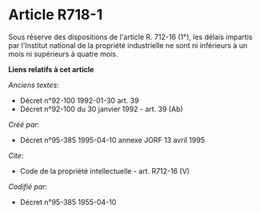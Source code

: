 # Article R718-1

Sous réserve des dispositions de l'article R. 712-16 (1°), les délais impartis par l'Institut national de la propriété
industrielle ne sont ni inférieurs à un mois ni supérieurs à quatre mois.

**Liens relatifs à cet article**

_Anciens textes_:

  - Décret n°92-100 1992-01-30 art. 39
  - Décret n°92-100 du 30 janvier 1992 - art. 39 (Ab)

_Créé par_:

  - Décret n°95-385 1995-04-10 annexe JORF 13 avril 1995

_Cite_:

  - Code de la propriété intellectuelle - art. R712-16 (V)

_Codifié par_:

  - Décret n°95-385 1955-04-10
